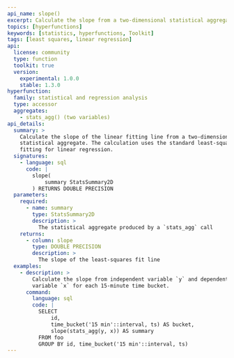 ```yaml
---
api_name: slope()
excerpt: Calculate the slope from a two-dimensional statistical aggregate
topics: [hyperfunctions]
keywords: [statistics, hyperfunctions, Toolkit]
tags: [least squares, linear regression]
api:
  license: community
  type: function
  toolkit: true
  version:
    experimental: 1.0.0
    stable: 1.3.0
hyperfunction:
  family: statistical and regression analysis
  type: accessor
  aggregates:
    - stats_agg() (two variables)
api_details:
  summary: >
    Calculate the slope of the linear fitting line from a two-dimensional
    statistical aggregate. The calculation uses the standard least-squares
    fitting for linear regression.
  signatures:
    - language: sql
      code: |
        slope(
            summary StatsSummary2D
        ) RETURNS DOUBLE PRECISION
  parameters:
    required:
      - name: summary
        type: StatsSummary2D
        description: >
          The statistical aggregate produced by a `stats_agg` call
    returns:
      - column: slope
        type: DOUBLE PRECISION
        description: >
          The slope of the least-squares fit line
  examples:
    - description: >
        Calculate the slope from independent variable `y` and dependent
        variable `x` for each 15-minute time bucket.
      command:
        language: sql
        code: |
          SELECT
              id,
              time_bucket('15 min'::interval, ts) AS bucket,
              slope(stats_agg(y, x)) AS summary
          FROM foo
          GROUP BY id, time_bucket('15 min'::interval, ts)
---
```


